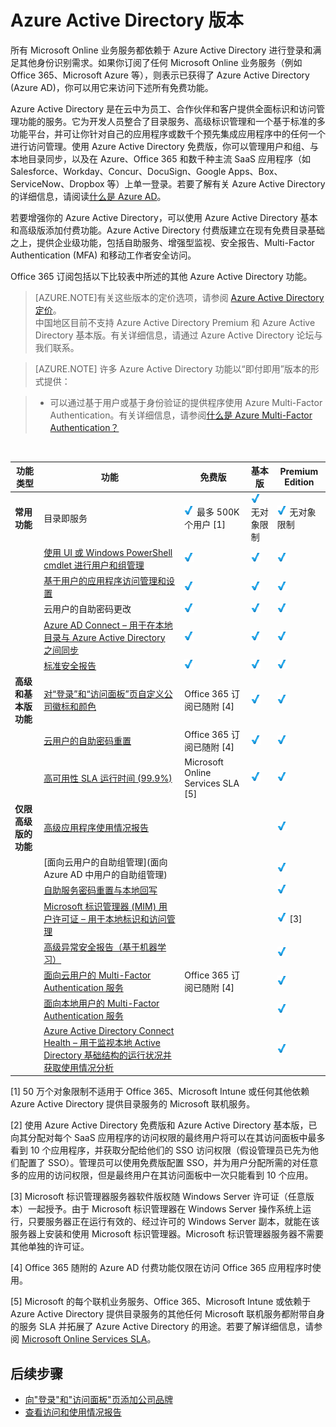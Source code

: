 <properties 
	pageTitle="Azure Active Directory 版本" 
	description="本主题介绍 Azure Active Directory 的免费版和付费版选项。" 
	services="active-directory" 
	documentationCenter="" 
	authors="MarkusVi"
	manager="stevenpo"
	editor="LisaToft"/>

<tags 
	ms.service="active-directory" 
	ms.date="10/17/2015"
	wacn.date="01/21/2016" />

# Azure Active Directory 版本

所有 Microsoft Online 业务服务都依赖于 Azure Active Directory 进行登录和满足其他身份识别需求。如果你订阅了任何 Microsoft Online 业务服务（例如 Office 365、Microsoft Azure 等），则表示已获得了 Azure Active Directory (Azure AD)，你可以用它来访问下述所有免费功能。

Azure Active Directory 是在云中为员工、合作伙伴和客户提供全面标识和访问管理功能的服务。它为开发人员整合了目录服务、高级标识管理和一个基于标准的多功能平台，并可让你针对自己的应用程序或数千个预先集成应用程序中的任何一个进行访问管理。使用 Azure Active Directory 免费版，你可以管理用户和组、与本地目录同步，以及在 Azure、Office 365 和数千种主流 SaaS 应用程序（如 Salesforce、Workday、Concur、DocuSign、Google Apps、Box、ServiceNow、Dropbox 等）上单一登录。若要了解有关 Azure Active Directory 的详细信息，请阅读[什么是 Azure AD](/documentation/articles/active-directory-whatis)。


若要增强你的 Azure Active Directory，可以使用 Azure Active Directory 基本和高级版添加付费功能。Azure Active Directory 付费版建立在现有免费目录基础之上，提供企业级功能，包括自助服务、增强型监视、安全报告、Multi-Factor Authentication (MFA) 和移动工作者安全访问。

Office 365 订阅包括以下比较表中所述的其他 Azure Active Directory 功能。


> [AZURE.NOTE]有关这些版本的定价选项，请参阅 [Azure Active Directory 定价](https://azure.microsoft.com/zh-CN/pricing/details/active-directory/)。<br>中国地区目前不支持 Azure Active Directory Premium 和 Azure Active Directory 基本版。有关详细信息，请通过 Azure Active Directory 论坛与我们联系。
<!--

- **Azure Active Directory 基本版** - 面向具有云优先需求的任务工作者，此版本提供以云为中心的应用程序访问和自助标识管理解决方案。使用 Azure Active Directory 基本版，你可以增强工作效率并获得成本缩减功能，例如基于组的访问管理、用于云应用程序的自助密码重置、Azure Active Directory 应用程序代理（使用 Azure Active Directory 发布本地 WEB 应用），以及 99.9％ 正常运行时间的企业级 SLA。
 
- **Azure Active Directory Premium** - Azure Active Directory Premium Edition 增加了丰富的企业级标识管理功能，并允许各类用户无缝访问本地与云功能，旨在满足组织更加严苛的标识和访问管理需求。此版本为混合环境中的信息工作者和标识管理员提供一切必要的功能，让他们执行应用程序访问、自助标识和访问管理 (IAM)、标识保护及实现云中的安全性。它支持动态组和自助服务组管理等高级管理与委派资源。它包含 Microsoft 标识管理器（一个本地标识与访问管理套件），并提供云写回功能，使本地用户能够使用自助密码重置等解决方案。

若要立即注册并开始使用 Active Directory Premium，请参阅 [Azure Active Directory Premium 入门](/documentation/articles/active-directory-get-started-premium)。
-->

> [AZURE.NOTE]
> 许多 Azure Active Directory 功能以“即付即用”版本的形式提供：
>
><!--  Active Directory B2C 是适用于面向消费者应用程序的标识和访问管理解决方案。有关详细信息，请参阅 [Azure Active Directory B2C](/documentation/services/active-directory-b2c/)-->
 
>-	可以通过基于用户或基于身份验证的提供程序使用 Azure Multi-Factor Authentication。有关详细信息，请参阅[什么是 Azure Multi-Factor Authentication？](/documentation/articles/multi-factor-authentication)


<br>




| 功能类型| 功能| 免费版| 基本版| Premium Edition |
| --- | --- | --- | --- | --- |
| **常用功能**| 目录即服务| ![勾选标记][12] 最多 500K 个用户 [1]| ![勾选标记][12] 无对象限制| ![勾选标记][12] 无对象限制|
| | [使用 UI 或 Windows PowerShell cmdlet 进行用户和组管理](/documentation/articles/active-directory-administer)| ![勾选标记][12]| ![勾选标记][12]| ![勾选标记][12]|
| | [基于用户的应用程序访问管理和设置](/documentation/articles/active-directory-saas-app-provisioning)| ![勾选标记][12]| ![勾选标记][12]| ![勾选标记][12]|
| | 云用户的自助密码更改| ![勾选标记][12]| ![勾选标记][12]| ![勾选标记][12]|
| | [Azure AD Connect – 用于在本地目录与 Azure Active Directory 之间同步](/documentation/articles/active-directory-aadconnect)| ![勾选标记][12]| ![勾选标记][12]| ![勾选标记][12]|
| | [标准安全报告](/documentation/articles/active-directory-view-access-usage-reports)| ![勾选标记][12]| ![勾选标记][12]| ![勾选标记][12]|
| **高级和基本版功能**| [对“登录”和“访问面板”页自定义公司徽标和颜色](/documentation/articles/active-directory-add-company-branding)| Office 365 订阅已随附 [4]| ![勾选标记][12]| ![勾选标记][12]|
| | [云用户的自助密码重置](/documentation/articles/active-directory-passwords)| Office 365 订阅已随附 [4]| ![勾选标记][12]| ![勾选标记][12]|
| | [高可用性 SLA 运行时间 (99.9%)](https://azure.microsoft.com/zh-CN/support/legal/sla/)| Microsoft Online Services SLA [5]| ![勾选标记][12]| ![勾选标记][12]|
| **仅限高级版的功能**| [高级应用程序使用情况报告](/documentation/articles/active-directory-view-access-usage-reports)| | | ![勾选标记][12]|
| | [面向云用户的自助组管理](面向 Azure AD 中用户的自助组管理)| | | ![勾选标记][12]|
| | [自助服务密码重置与本地回写](/documentation/articles/active-directory-passwords-getting-started/#enable-users-to-reset-or-change-their-ad-passwords)| | | ![勾选标记][12]|
| | [Microsoft 标识管理器 (MIM) 用户许可证 – 用于本地标识和访问管理](http://www.microsoft.com/zh-CN/server-cloud/products/microsoft-identity-manager/default.aspx)| | | ![勾选标记][12] [3]|
| | [高级异常安全报告（基于机器学习）](/documentation/articles/active-directory-view-access-usage-reports)| | | ![勾选标记][12]|
| | [面向云用户的 Multi-Factor Authentication 服务](/documentation/articles/multi-factor-authentication)| Office 365 订阅已随附 [4]| | ![勾选标记][12]|
| | [面向本地用户的 Multi-Factor Authentication 服务](/documentation/articles/multi-factor-authentication)| | | ![勾选标记][12]|
| | [Azure Active Directory Connect Health – 用于监视本地 Active Directory 基础结构的运行状况并获取使用情况分析](/documentation/articles/active-directory-aadconnect-health)| | | ![勾选标记][12]|




[1] 50 万个对象限制不适用于 Office 365、Microsoft Intune 或任何其他依赖 Azure Active Directory 提供目录服务的 Microsoft 联机服务。

[2] 使用 Azure Active Directory 免费版和 Azure Active Directory 基本版，已向其分配对每个 SaaS 应用程序的访问权限的最终用户将可以在其访问面板中最多看到 10 个应用程序，并获取分配给他们的 SSO 访问权限（假设管理员已先为他们配置了 SSO）。管理员可以使用免费版配置 SSO，并为用户分配所需的对任意多的应用的访问权限，但是最终用户在其访问面板中一次只能看到 10 个应用。

[3] Microsoft 标识管理器服务器软件版权随 Windows Server 许可证（任意版本）一起授予。由于 Microsoft 标识管理器在 Windows Server 操作系统上运行，只要服务器正在运行有效的、经过许可的 Windows Server 副本，就能在该服务器上安装和使用 Microsoft 标识管理器。Microsoft 标识管理器服务器不需要其他单独的许可证。

[4] Office 365 随附的 Azure AD 付费功能仅限在访问 Office 365 应用程序时使用。

[5] Microsoft 的每个联机业务服务、Office 365、Microsoft Intune 或依赖于 Azure Active Directory 提供目录服务的其他任何 Microsoft 联机服务都附带自身的服务 SLA 并拓展了 Azure Active Directory 的用途。若要了解详细信息，请参阅 [Microsoft Online Services SLA](https://gallery.technet.microsoft.com/online-SLA-ea09109e)。




## 后续步骤

<!--- [Getting started with Azure Active Directory Premium](/documentation/articles/active-directory-get-started-premium)-->
- [向"登录"和"访问面板"页添加公司品牌](/documentation/articles/active-directory-add-company-branding)
- [查看访问和使用情况报告](/documentation/articles/active-directory-view-access-usage-reports)


<!--Image references-->
[12]: ./media/active-directory-editions/ic195031.png

<!---HONumber=79-->